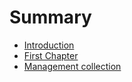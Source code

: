# Summary

* [Introduction](README.md)
* [First Chapter](chapters/chapter1.md)
* [Management collection](chapters/ManagementCollection.md/managementcollectionmd.md)

